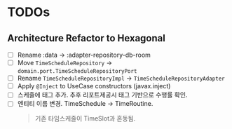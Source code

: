 # TODOs

## Architecture Refactor to Hexagonal
- [ ] Rename :data → :adapter-repository-db-room
- [ ] Move `TimeScheduleRepository` → `domain.port.TimeScheduleRepositoryPort`
- [ ] Rename `TimeScheduleRepositoryImpl` → `TimeScheduleRepositoryAdapter`
- [ ] Apply `@Inject` to UseCase constructors (javax.inject)
- [ ] 스케줄에 태그 추가. 추후 리포트제공시 태그 기반으로 수행률 확인.
- [ ] 엔티티 이름 변경. TimeSchedule -> TimeRoutine.
  > 기존 타임스케줄이 TimeSlot과 혼동됨.